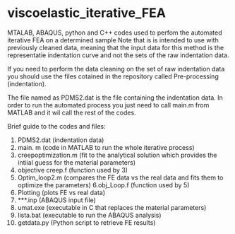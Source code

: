 # viscoelastic_iterative_FEA
MTALAB, ABAQUS, python and C++ codes used to perfom the automated iterative FEA on a determined sample 
Note that is is intended to use with previously cleaned data, meaning that the input data for this method
is the representatie indentation curve and not the sets of the raw indentation data.

If you need to perform the data cleaning on the set of raw indentation data you should use the files cotained 
in the repository called Pre-processing (indentation).

The file named as PDMS2.dat is the file containing the indentation data.
In order to run the automated process you just need to call main.m from MATLAB and it wil call the rest of the codes. 

Brief guide to the codes and files:
1. PDMS2.dat (indentation data)
2. main. m (code in MATLAB to run the whole iterative process)
3. creepoptimization.m (fit to the analytical solution which provides the intiial guess for the material parameters)
4. objective creep.f (function used by 3)
5. Optim_loop2.m (compares the FE data vs the real data and fits them to optimize the parameters)
6.obj_Loop.f (function used by 5)
7. Plotting (plots FE vs real data)
8. ***.inp (ABAQUS input file)
9. umat.exe (executable in C that replaces the material parameters)
10. lista.bat (executable to run the ABAQUS analysis)
11. getdata.py (Python script to retrieve FE results)

